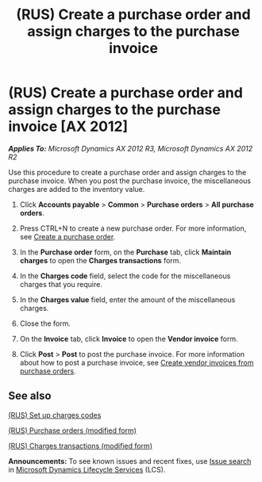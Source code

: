 ﻿---
title: (RUS) Create a purchase order and assign charges to the purchase invoice
TOCTitle: (RUS) Create a purchase order and assign charges to the purchase invoice
ms:assetid: 806e048c-a0f4-48d6-b8d9-8dd3ebb6fcef
ms:mtpsurl: https://technet.microsoft.com/en-us/library/JJ923550(v=AX.60)
ms:contentKeyID: 52075398
ms.date: 04/18/2014
mtps_version: v=AX.60
---

# (RUS) Create a purchase order and assign charges to the purchase invoice [AX 2012]


_**Applies To:** Microsoft Dynamics AX 2012 R3, Microsoft Dynamics AX 2012 R2_

Use this procedure to create a purchase order and assign charges to the purchase invoice. When you post the purchase invoice, the miscellaneous charges are added to the inventory value.

1.  Click **Accounts payable** \> **Common** \> **Purchase orders** \> **All purchase orders**.

2.  Press CTRL+N to create a new purchase order. For more information, see [Create a purchase order](create-a-purchase-order.md).

3.  In the **Purchase order** form, on the **Purchase** tab, click **Maintain charges** to open the **Charges transactions** form.

4.  In the **Charges code** field, select the code for the miscellaneous charges that you require.

5.  In the **Charges value** field, enter the amount of the miscellaneous charges.

6.  Close the form.

7.  On the **Invoice** tab, click **Invoice** to open the **Vendor invoice** form.

8.  Click **Post** \> **Post** to post the purchase invoice. For more information about how to post a purchase invoice, see [Create vendor invoices from purchase orders](create-vendor-invoices-from-purchase-orders.md).

## See also

[(RUS) Set up charges codes](rus-set-up-charges-codes.md)

[(RUS) Purchase orders (modified form)](https://technet.microsoft.com/en-us/library/jj733294\(v=ax.60\))

[(RUS) Charges transactions (modified form)](https://technet.microsoft.com/en-us/library/jj853224\(v=ax.60\))

  
**Announcements:** To see known issues and recent fixes, use [Issue search](http://go.microsoft.com/fwlink/?linkid=389258) in [Microsoft Dynamics Lifecycle Services](http://go.microsoft.com/fwlink/?linkid=306505) (LCS).

